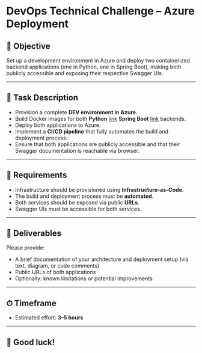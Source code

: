 # DevOps Technical Challenge – Azure Deployment

## 🎯 Objective

Set up a development environment in Azure and deploy two containerized backend applications (one in Python, one in Spring Boot), making both publicly accessible and exposing their respective Swagger UIs.

---

## 🔧 Task Description

- Provision a complete **DEV environment in Azure**.
- Build Docker images for both **Python** [link](https://github.com/rc-ctream/hello-python) **Spring Boot** [link](https://github.com/rc-ctream/schoolar) backends.
- Deploy both applications to Azure.
- Implement a **CI/CD pipeline** that fully automates the build and deployment process.
- Ensure that both applications are publicly accessible and that their Swagger documentation is reachable via browser.

---

## 📌 Requirements

- Infrastructure should be provisioned using **Infrastructure-as-Code**.
- The build and deployment process must be **automated**.
- Both services should be exposed via public **URLs**.
- Swagger UIs must be accessible for both services.

---

## 📄 Deliverables

Please provide:

- A brief documentation of your architecture and deployment setup (via text, diagram, or code comments)
- Public URLs of both applications
- Optionally: known limitations or potential improvements

---

## ⏱ Timeframe

- Estimated effort: **3–5 hours**

---

## 🚀 Good luck!


